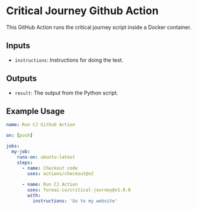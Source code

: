 # Critical Journey Github Action

This GitHub Action runs the critical journey script inside a Docker container.

## Inputs

- `instructions`: Instructions for doing the test.

## Outputs

- `result`: The output from the Python script.

## Example Usage

```yaml
name: Run CJ Github Action

on: [push]

jobs:
  my-job:
    runs-on: ubuntu-latest
    steps:
      - name: Checkout code
        uses: actions/checkout@v2
      
      - name: Run CJ Action
        uses: foreai-co/critical-journey@v1.0.0
        with:
          instructions: 'Go to my website'
